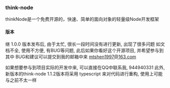 ### think-node
thinkNode是一个免费开源的，快速、简单的面向对象的轻量级Node开发框架

#### 版本
继 1.0.0 版本发布后, 由于太忙, 很长一段时间没有进行更新, 出现了很多问题
如文档不全, 使用不方便, 有BUG等问题, 此后如果你看好这个开源项目, 并希望参与到其中
BUG和建议可以提交到我的邮箱中来 mtshen1997@163.com

如果想要参与到项目实际的开发中来, 可以直接在QQ中联系我, 944940331
此外, 新版本的think-node 1.1.2版本将采用 typescript 来对代码进行重构, 
使用上可能与之前不太一样
